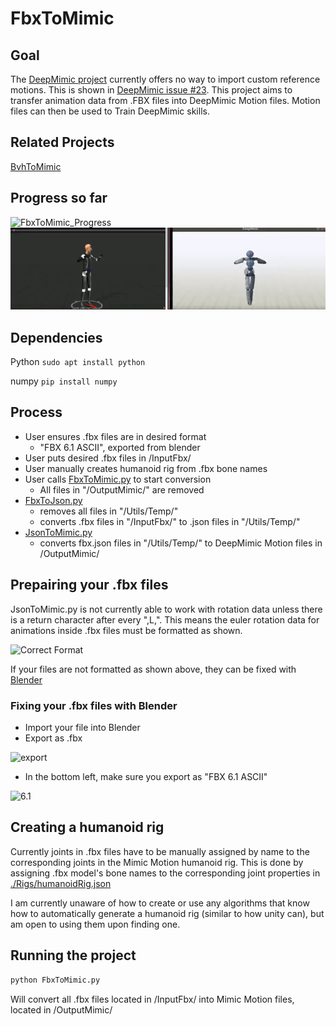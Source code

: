 # FbxToMimic

## Goal

The [DeepMimic project](https://github.com/xbpeng/DeepMimic) currently offers no way to import custom reference motions. This is shown in [DeepMimic issue #23](https://github.com/xbpeng/DeepMimic/issues/23). This project aims to transfer animation data from .FBX files into DeepMimic Motion files. Motion files can then be used to Train DeepMimic skills.

## Related Projects

[BvhToMimic](https://github.com/SleepingFox88/BvhToMimic)

## Progress so far

![FbxToMimic_Progress](./Assets/FbxToMimic_Progress.gif)
![ChickenMimic](./Assets/ChickenMimic.gif)

## Dependencies

Python `sudo apt install python`

numpy `pip install numpy`

## Process

- User ensures .fbx files are in desired format
	- "FBX 6.1 ASCII", exported from blender
- User puts desired .fbx files in /InputFbx/
- User manually creates humanoid rig from .fbx bone names
- User calls [FbxToMimic.py](./FbxToMimic.py) to start conversion
	- All files in "/OutputMimic/" are removed
- [FbxToJson.py](./Utils/FbxToJson.py) 
	- removes all files in "/Utils/Temp/"
	- converts .fbx files in "/InputFbx/" to .json files in "/Utils/Temp/"
- [JsonToMimic.py](./Utils/JsonToMimic.py)
	- converts fbx.json files in "/Utils/Temp/" to DeepMimic Motion files in /OutputMimic/

## Prepairing your .fbx files

JsonToMimic.py is not currently able to work with rotation data unless there is a return character after every ",L,".
This means the euler rotation data for animations inside .fbx files must be formatted as shown.

![Correct Format](https://i.imgur.com/WcOOPNS.png)


If your files are not formatted as shown above, they can be fixed with [Blender](https://www.blender.org/)
### Fixing your .fbx files with Blender

- Import your file into Blender
- Export as .fbx

![export](https://i.imgur.com/DmCfaoh.png)

- In the bottom left, make sure you export as "FBX 6.1 ASCII"

![6.1](https://i.imgur.com/DnOk7Oh.png)

## Creating a humanoid rig

Currently joints in .fbx files have to be manually assigned by name to the corresponding joints in the Mimic Motion humanoid rig. This is done by assigning .fbx model's bone names to the corresponding joint properties in [./Rigs/humanoidRig.json](./Rigs/humanoidRig.json)

I am currently unaware of how to create or use any algorithms that know how to automatically generate a humanoid rig (similar to how unity can), but am open to using them upon finding one.

## Running the project

```Bash
python FbxToMimic.py
```

Will convert all .fbx files located in /InputFbx/ into Mimic Motion files, located in /OutputMimic/

